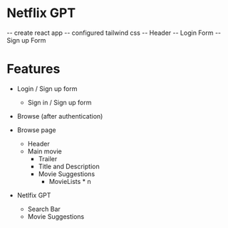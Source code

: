 # Netflix GPT

-- create react app
-- configured tailwind css
-- Header
-- Login Form
-- Sign up Form

# Features

- Login / Sign up form
  - Sign in / Sign up form
- Browse (after authentication)

- Browse page

  - Header
  - Main movie
    - Trailer
    - Title and Description
    - Movie Suggestions
      - MovieLists \* n

- Netlfix GPT
  - Search Bar
  - Movie Suggestions

